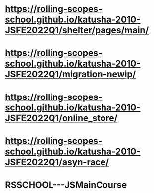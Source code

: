# https://rolling-scopes-school.github.io/katusha-2010-JSFE2022Q1/shelter/pages/main/
# https://rolling-scopes-school.github.io/katusha-2010-JSFE2022Q1/migration-newip/
# https://rolling-scopes-school.github.io/katusha-2010-JSFE2022Q1/online_store/
# https://rolling-scopes-school.github.io/katusha-2010-JSFE2022Q1/asyn-race/
# RSSCHOOL---JSMainCourse
